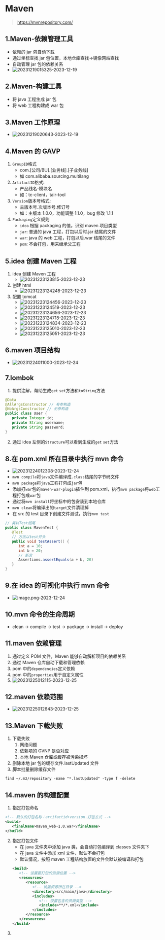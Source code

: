 # Maven

> https://mvnrepository.com/

## 1.Maven-依赖管理工具

- 依赖的 jar 包自动下载
- 通过坐标查找 jar 包位置，本地仓库查找->镜像网站查找
- 自动管理 jar 包的依赖关系
- ![20231219015325-2023-12-19](https://raw.githubusercontent.com/bearnew/picture/master/picGo/20231219015325-2023-12-19.png)

## 2.Maven-构建工具

- 将 java 工程生成 jar 包
- 将 web 工程构建成 war 包

## 3.Maven 工作原理

- ![20231219020643-2023-12-19](https://raw.githubusercontent.com/bearnew/picture/master/picGo/20231219020643-2023-12-19.png)

## 4.Maven 的 GAVP

1. `GroupID`格式
   - com.[公司/BU].[业务线].[子业务线]
   - 如 com.alibaba.sourcing.multilang
2. `ArtifactID`格式:
   - 产品线名-模块名
   - 如：tc-client，tair-tool
3. `Version`版本号格式:
   - 主版本号.次版本号.修订号
   - 如：主版本 1.0.0，功能调整 1.1.0，bug 修改 1.1.1
4. `Packaging`定义规则
   - `idea` 根据 packaging 的值，识别 maven 项目类型
   - `jar`: 普通的 java 工程，打包以后时.jar 结尾的文件
   - `war`: java 的 web 工程，打包以后.war 结尾的文件
   - `pom`: 不会打包，用来继承父工程

## 5.idea 创建 Maven 工程

1. idea 创建 Maven 工程
   - ![20231223123815-2023-12-23](https://raw.githubusercontent.com/bearnew/picture/master/picGo/20231223123815-2023-12-23.png)
2. 创建 html
   - ![20231223124248-2023-12-23](https://raw.githubusercontent.com/bearnew/picture/master/picGo/20231223124248-2023-12-23.png)
3. 配置 tomcat
   - ![20231223124456-2023-12-23](https://raw.githubusercontent.com/bearnew/picture/master/picGo/20231223124456-2023-12-23.png)
   - ![20231223124519-2023-12-23](https://raw.githubusercontent.com/bearnew/picture/master/picGo/20231223124519-2023-12-23.png)
   - ![20231223124656-2023-12-23](https://raw.githubusercontent.com/bearnew/picture/master/picGo/20231223124656-2023-12-23.png)
   - ![20231223124718-2023-12-23](https://raw.githubusercontent.com/bearnew/picture/master/picGo/20231223124718-2023-12-23.png)
   - ![20231223124834-2023-12-23](https://raw.githubusercontent.com/bearnew/picture/master/picGo/20231223124834-2023-12-23.png)
   - ![20231223125010-2023-12-23](https://raw.githubusercontent.com/bearnew/picture/master/picGo/20231223125010-2023-12-23.png)
   - ![20231223125051-2023-12-23](https://raw.githubusercontent.com/bearnew/picture/master/picGo/20231223125051-2023-12-23.png)

## 6.maven 项目结构

- ![20231224011000-2023-12-24](https://raw.githubusercontent.com/bearnew/picture/master/picGo/20231224011000-2023-12-24.png)

## 7.lombok

1. 提供注解，帮助生成`get` `set`方法和`toString`方法

```java
@Data
@AllArgsConstructor // 有参构造
@NoArgsConstructor // 无参构造
public class User {
   private Integer id;
   private String username;
   private String password;
}
```

2. 通过 idea 左侧的`Structure`可以看到生成的`get` `set`方法

## 8.在 pom.xml 所在目录中执行 mvn 命令

- ![20231224012308-2023-12-24](https://raw.githubusercontent.com/bearnew/picture/master/picGo/20231224012308-2023-12-24.png)
- `mvn compile`将`java`文件编译成`.class`结尾的字节码文件
- `mvn package`将`java`工程打包成`jar`包
- 添加打`war`包的`maven-war-plugin`插件到 pom.xml，执行`mvn package`将`web`工程打包成`war`包
- 通过将`mvn install`将坐标中的包安装到本地仓库
- `mvn clean`将编译出的`target`文件清理掉
- 在 src 的 test 目录下创建文件测试，执行`mvn test`

```java
// 类以Test结尾
public class MavenTest {
   @Test
   // 方法以test开头
   public void testAssert() {
      int a = 10;
      int b = 20;
      // 断言
      Assertions.assertEquals(a + b, 20)
   }
}
```

## 9.在 idea 的可视化中执行 mvn 命令

- ![image.png-2023-12-24](https://raw.githubusercontent.com/bearnew/picture/master/picGo/image.png-2023-12-24.png)

## 10.mvn 命令的生命周期

- clean -> compile -> test -> package -> install -> deploy

## 11.maven 依赖管理

1. 通过定义 POM 文件，Maven 能够自动解析项目的依赖关系
2. 通过 Maven 仓库自动下载和管理依赖
3. pom 中的`dependencies`定义依赖
4. pom 中的`properties`用于自定义属性
5. ![20231225012115-2023-12-25](https://raw.githubusercontent.com/bearnew/picture/master/picGo/20231225012115-2023-12-25.png)

## 12.maven 依赖范围

- ![20231225012643-2023-12-25](https://raw.githubusercontent.com/bearnew/picture/master/picGo/20231225012643-2023-12-25.png)

## 13.Maven 下载失败

1. 下载失败
   1. 网络问题
   2. 依赖项的 GVNP 是否对应
   3. 本地 Maven 仓库或缓存被污染损坏
2. 删除本地 jar 包的缓存文件.lastUpdated 文件
3. 脚本批量删除缓存文件

```shell
find ~/.m2/repository -name "*.lastUpdated" -type f -delete
```

## 14.maven 的构建配置

1. 指定打包命名

```xml
<!-- 默认的打包名称：artifactid+version.打包方式 -->
<build>
   <finalName>maven_web-1.0.war</finalName>
</build>
```

2. 指定打包文件
   - 在 java 文件夹中添加 java 类，会自动打包编译到 classes 文件夹下
   - 在 java 文件中添加 xml 文件，默认不会打包
   - 默认情况，按照 maven 工程结构放置的文件会默认被编译和打包
   ```xml
   <build>
      <!-- 设置要打包的资源位置 -->
      <resources>
         <resource>
            <!-- 设置资源所在目录 -->
            <directory>src/main/java</directory>
            <includes>
               <!-- 设置包含的资源类型 -->
               <include>**/*.xml</include>
            </includes>
         </resource>
      </resources>
   </build>
   ```
3.
